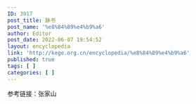```yaml
---
ID: 3917
post_title: 脉书
post_name: '%e8%84%89%e4%b9%a6'
author: Editor
post_date: 2022-06-07 19:54:52
layout: encyclopedia
link: 'http://kege.org.cn/encyclopedia/%e8%84%89%e4%b9%a6'
published: true
tags: [ ]
categories: [ ]
---
```

参考链接：张家山